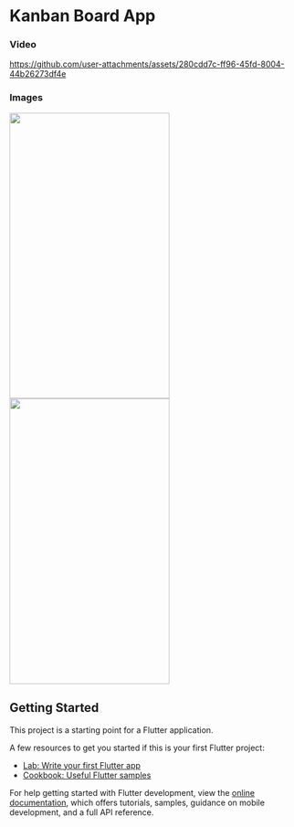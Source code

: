 # Kanban Board App


### Video

https://github.com/user-attachments/assets/280cdd7c-ff96-45fd-8004-44b26273df4e



### Images
<span>
<img src="https://github.com/user-attachments/assets/b2dbe073-bc5a-4cb5-9666-cda19fa1e880" width="280" height="500"> 
<img src="https://github.com/user-attachments/assets/933ac5be-7c0a-4f19-966a-8ec168e862fc" width="280" height="500">
</span>






## Getting Started

This project is a starting point for a Flutter application.

A few resources to get you started if this is your first Flutter project:

- [Lab: Write your first Flutter app](https://docs.flutter.dev/get-started/codelab)
- [Cookbook: Useful Flutter samples](https://docs.flutter.dev/cookbook)

For help getting started with Flutter development, view the
[online documentation](https://docs.flutter.dev/), which offers tutorials,
samples, guidance on mobile development, and a full API reference.
